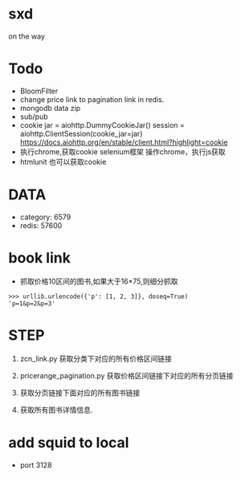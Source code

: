 # sxd
on the way
# Todo
- BloomFilter
- change price link to pagination link in redis.
- mongodb data zip
- sub/pub
- cookie jar = aiohttp.DummyCookieJar() session = aiohttp.ClientSession(cookie_jar=jar)
        https://docs.aiohttp.org/en/stable/client.html?highlight=cookie
- 执行chrome,获取cookie  selenium框架 操作chrome，执行js获取
- htmlunit 也可以获取cookie

# DATA
- category:     6579
- redis:        57600


# book link
- 抓取价格10区间的图书,如果大于16*75,则细分抓取
```$xslt
>>> urllib.urlencode({'p': [1, 2, 3]}, doseq=True)
'p=1&p=2&p=3'
```


# STEP
1. zcn_link.py 获取分类下对应的所有价格区间链接
2. pricerange_pagination.py 获取价格区间链接下对应的所有分页链接

3. 获取分页链接下面对应的所有图书链接
4. 获取所有图书详情信息.

# add squid to local
- port 3128

